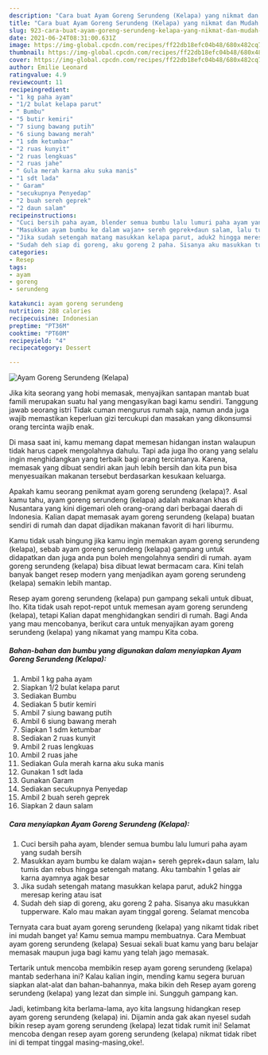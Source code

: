 ```yaml
---
description: "Cara buat Ayam Goreng Serundeng (Kelapa) yang nikmat dan Mudah Dibuat"
title: "Cara buat Ayam Goreng Serundeng (Kelapa) yang nikmat dan Mudah Dibuat"
slug: 923-cara-buat-ayam-goreng-serundeng-kelapa-yang-nikmat-dan-mudah-dibuat
date: 2021-06-24T08:31:00.631Z
image: https://img-global.cpcdn.com/recipes/ff22db18efc04b48/680x482cq70/ayam-goreng-serundeng-kelapa-foto-resep-utama.jpg
thumbnail: https://img-global.cpcdn.com/recipes/ff22db18efc04b48/680x482cq70/ayam-goreng-serundeng-kelapa-foto-resep-utama.jpg
cover: https://img-global.cpcdn.com/recipes/ff22db18efc04b48/680x482cq70/ayam-goreng-serundeng-kelapa-foto-resep-utama.jpg
author: Emilie Leonard
ratingvalue: 4.9
reviewcount: 11
recipeingredient:
- "1 kg paha ayam"
- "1/2 bulat kelapa parut"
- " Bumbu"
- "5 butir kemiri"
- "7 siung bawang putih"
- "6 siung bawang merah"
- "1 sdm ketumbar"
- "2 ruas kunyit"
- "2 ruas lengkuas"
- "2 ruas jahe"
- " Gula merah karna aku suka manis"
- "1 sdt lada"
- " Garam"
- "secukupnya Penyedap"
- "2 buah sereh geprek"
- "2 daun salam"
recipeinstructions:
- "Cuci bersih paha ayam, blender semua bumbu lalu lumuri paha ayam yang sudah bersih"
- "Masukkan ayam bumbu ke dalam wajan+ sereh geprek+daun salam, lalu tumis dan rebus hingga setengah matang. Aku tambahin 1 gelas air karna ayamnya agak besar"
- "Jika sudah setengah matang masukkan kelapa parut, aduk2 hingga meresap kering atau isat"
- "Sudah deh siap di goreng, aku goreng 2 paha. Sisanya aku masukkan tupperware. Kalo mau makan ayam tinggal goreng. Selamat mencoba"
categories:
- Resep
tags:
- ayam
- goreng
- serundeng

katakunci: ayam goreng serundeng 
nutrition: 288 calories
recipecuisine: Indonesian
preptime: "PT36M"
cooktime: "PT60M"
recipeyield: "4"
recipecategory: Dessert

---
```



![Ayam Goreng Serundeng (Kelapa)](https://img-global.cpcdn.com/recipes/ff22db18efc04b48/680x482cq70/ayam-goreng-serundeng-kelapa-foto-resep-utama.jpg)

Jika kita seorang yang hobi memasak, menyajikan santapan mantab buat famili merupakan suatu hal yang mengasyikan bagi kamu sendiri. Tanggung jawab seorang istri Tidak cuman mengurus rumah saja, namun anda juga wajib memastikan keperluan gizi tercukupi dan masakan yang dikonsumsi orang tercinta wajib enak.

Di masa  saat ini, kamu memang dapat memesan hidangan instan walaupun tidak harus capek mengolahnya dahulu. Tapi ada juga lho orang yang selalu ingin menghidangkan yang terbaik bagi orang tercintanya. Karena, memasak yang dibuat sendiri akan jauh lebih bersih dan kita pun bisa menyesuaikan makanan tersebut berdasarkan kesukaan keluarga. 



Apakah kamu seorang penikmat ayam goreng serundeng (kelapa)?. Asal kamu tahu, ayam goreng serundeng (kelapa) adalah makanan khas di Nusantara yang kini digemari oleh orang-orang dari berbagai daerah di Indonesia. Kalian dapat memasak ayam goreng serundeng (kelapa) buatan sendiri di rumah dan dapat dijadikan makanan favorit di hari liburmu.

Kamu tidak usah bingung jika kamu ingin memakan ayam goreng serundeng (kelapa), sebab ayam goreng serundeng (kelapa) gampang untuk didapatkan dan juga anda pun boleh mengolahnya sendiri di rumah. ayam goreng serundeng (kelapa) bisa dibuat lewat bermacam cara. Kini telah banyak banget resep modern yang menjadikan ayam goreng serundeng (kelapa) semakin lebih mantap.

Resep ayam goreng serundeng (kelapa) pun gampang sekali untuk dibuat, lho. Kita tidak usah repot-repot untuk memesan ayam goreng serundeng (kelapa), tetapi Kalian dapat menghidangkan sendiri di rumah. Bagi Anda yang mau mencobanya, berikut cara untuk menyajikan ayam goreng serundeng (kelapa) yang nikamat yang mampu Kita coba.

<!--inarticleads1-->

##### Bahan-bahan dan bumbu yang digunakan dalam menyiapkan Ayam Goreng Serundeng (Kelapa):

1. Ambil 1 kg paha ayam
1. Siapkan 1/2 bulat kelapa parut
1. Sediakan  Bumbu
1. Sediakan 5 butir kemiri
1. Ambil 7 siung bawang putih
1. Ambil 6 siung bawang merah
1. Siapkan 1 sdm ketumbar
1. Sediakan 2 ruas kunyit
1. Ambil 2 ruas lengkuas
1. Ambil 2 ruas jahe
1. Sediakan  Gula merah karna aku suka manis
1. Gunakan 1 sdt lada
1. Gunakan  Garam
1. Sediakan secukupnya Penyedap
1. Ambil 2 buah sereh geprek
1. Siapkan 2 daun salam




<!--inarticleads2-->

##### Cara menyiapkan Ayam Goreng Serundeng (Kelapa):

1. Cuci bersih paha ayam, blender semua bumbu lalu lumuri paha ayam yang sudah bersih
1. Masukkan ayam bumbu ke dalam wajan+ sereh geprek+daun salam, lalu tumis dan rebus hingga setengah matang. Aku tambahin 1 gelas air karna ayamnya agak besar
1. Jika sudah setengah matang masukkan kelapa parut, aduk2 hingga meresap kering atau isat
1. Sudah deh siap di goreng, aku goreng 2 paha. Sisanya aku masukkan tupperware. Kalo mau makan ayam tinggal goreng. Selamat mencoba




Ternyata cara buat ayam goreng serundeng (kelapa) yang nikamt tidak ribet ini mudah banget ya! Kamu semua mampu membuatnya. Cara Membuat ayam goreng serundeng (kelapa) Sesuai sekali buat kamu yang baru belajar memasak maupun juga bagi kamu yang telah jago memasak.

Tertarik untuk mencoba membikin resep ayam goreng serundeng (kelapa) mantab sederhana ini? Kalau kalian ingin, mending kamu segera buruan siapkan alat-alat dan bahan-bahannya, maka bikin deh Resep ayam goreng serundeng (kelapa) yang lezat dan simple ini. Sungguh gampang kan. 

Jadi, ketimbang kita berlama-lama, ayo kita langsung hidangkan resep ayam goreng serundeng (kelapa) ini. Dijamin anda gak akan nyesel sudah bikin resep ayam goreng serundeng (kelapa) lezat tidak rumit ini! Selamat mencoba dengan resep ayam goreng serundeng (kelapa) nikmat tidak ribet ini di tempat tinggal masing-masing,oke!.


